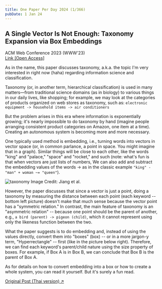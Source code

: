 ```yaml
---
title: One Paper Per Day 2024 (1/366)
pubDate: 1 Jan 24
---
```

## A Single Vector Is Not Enough: Taxonomy Expansion via Box Embeddings

ACM Web Conference 2023 (WWW'23)\
[Link [Open Access]](https://dl.acm.org/doi/10.1145/3543507.3583310)

As in the name, this paper discusses taxonomy, a.k.a. the topic I'm very interested in right now (haha) regarding information science and classification.

Taxonomy (or, in another term, hierarchical classification) is used in many matters—from traditional science domains (as in biology) to various things in our daily lives, like shopping; for example, we may look at the categories of products organized on web stores as taxonomy, such as: `electronic equipment -> household items -> air conditioners`

But the problem arises in this era where information is exponentially growing; it's nearly impossible to do taxonomy by hand (imagine people arranging consistent product categories on Amazon, one item at a time). Creating an autonomous system is becoming more and more necessary.

One typically used method is embedding, i.e., turning words into vectors in vector space (or, in common parlance, a point in space. You might imagine that in a graph). Similar things will be close to each other, like the words "king" and "palace," "space" and "rocket," and such (note: what's fun is that when vectors are just lists of numbers, We can also add and subtract the embedding values of the words -> as in the classic example `"king" - "man" + woman ~= "queen"`).

![taxonomy](https://imgs.from.pub/boxtaxi.jpg)
Image Credit: Jiang et al.

However, the paper discusses that since a vector is just a point, doing a taxonomy by measuring the distance between each point (each keyword -- bottom left picture) doesn't make that much sense because the vector point has a "symmetric relation." In contrast, the main feature of taxonomy is an "asymmetric relation" -- because one point should be the parent of another, e.g., `a bird (parent) -> pigeon (child)`, which it cannot represent using only the likeness function between the two.

What the paper suggests is to do embedding and, instead of using the values directly, convert them into "boxes" (box) -- or in a more jargon-y term, "Hyperrectangle" -- first (like in the picture below right). Therefore, we can find each keyword's parent/child nature using the size property of boxes. For example, if Box A is in Box B, we can conclude that Box B is the parent of Box A.

As for details on how to convert embedding into a box or how to create a whole system, you can read it yourself. But it's surely a fun read.

[Original Post (Thai version) ↗](https://www.facebook.com/photo.php?fbid=2260353797502268)
